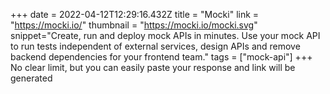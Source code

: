 +++
date = 2022-04-12T12:29:16.432Z
title = "Mocki"
link = "https://mocki.io/"
thumbnail = "https://mocki.io/mocki.svg"
snippet="Create, run and deploy mock APIs in minutes. Use your mock API to run tests independent of external services, design APIs and remove backend dependencies for your frontend team."
tags = ["mock-api"]
+++
No clear limit, but you can easily paste your response and link will be generated

